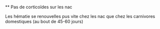 **
Pas de corticoïdes sur les nac

Les hématie se renouvelles pus vite chez les nac que chez les carnivores domestiques (au bout de 45-60 jours)